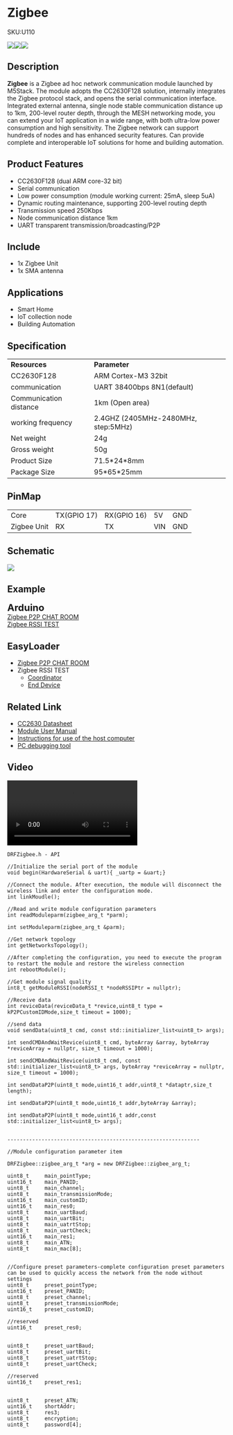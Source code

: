 # Zigbee

<el-tag effect="plain">SKU:U110</el-tag>

<div class="product_pic"><img src="assets/img/product_pics/unit/zigbee/zigbee_01.webp"><img src="assets/img/product_pics/unit/zigbee/zigbee_02.webp"><img src="assets/img/product_pics/unit/zigbee/zigbee_03.webp"></div>

## Description

**Zigbee** is a Zigbee ad hoc network communication module launched by M5Stack. The module adopts the CC2630F128 solution, internally integrates the Zigbee protocol stack, and opens the serial communication interface. Integrated external antenna, single node stable communication distance up to 1km, 200-level router depth, through the MESH networking mode, you can extend your IoT application in a wide range, with both ultra-low power consumption and high sensitivity. The Zigbee network can support hundreds of nodes and has enhanced security features. Can provide complete and interoperable IoT solutions for home and building automation.

## Product Features

- CC2630F128 (dual ARM core-32 bit)
- Serial communication
- Low power consumption (module working current: 25mA, sleep 5uA)
- Dynamic routing maintenance, supporting 200-level routing depth
- Transmission speed 250Kbps
- Node communication distance 1km
- UART transparent transmission/broadcasting/P2P

## Include

- 1x Zigbee Unit
- 1x SMA antenna

## Applications

- Smart Home
- IoT collection node
- Building Automation

## Specification

<table>
   <tr style="font-weight:bold">
      <td>Resources</td>
      <td>Parameter</td>
   </tr>
   <tr>
      <td>CC2630F128</td>
      <td>ARM Cortex-M3 32bit</td>
   </tr>
   <tr>
      <td>communication</td>
      <td>UART 38400bps 8N1(default)</td>
   </tr>
   <tr>
      <td>Communication distance</td>
      <td>1km (Open area)</td>
   </tr>
   <tr>
      <td>working frequency</td>
      <td>2.4GHZ (2405MHz-2480MHz, step:5MHz)</td>
   </tr>
   <tr>
      <td>Net weight</td>
      <td>24g</td>
   </tr>
   <tr>
      <td>Gross weight</td>
      <td>50g</td>
   </tr>
   <tr>
      <td>Product Size</td>               
      <td>71.5*24*8mm</td>
   </tr>
   <tr>
      <td>Package Size</td>
      <td>95*65*25mm</td>
   </tr>
 </table>

## PinMap

<table>
 <tr><td>Core</td><td>TX(GPIO 17)</td><td>RX(GPIO 16)</td><td>5V</td><td>GND</td></tr>
 <tr><td>Zigbee Unit</td><td>RX</td><td>TX</td><td>VIN</td><td>GND</td></tr>
</table>

## Schematic

<img src="assets/img/product_pics/unit/zigbee/zigbee_sch_01.webp">

## Example

<el-card class="box-card" style="margin-bottom:20px">
   <div slot="header" class="clearfix">
   <span style="font-size: 22px; font-weight: bold;">Arduino</span>
   <i class="el-icon-s-management" style="float: right;"></i>
   </div>
   <div class="box-card-item">
   <a href='hhttps://github.com/m5stack/M5Stack/tree/master/examples/Unit/Zigbee_CC2630/P2P_TEST'><el-tag>Zigbee P2P CHAT ROOM</el-tag></a>
   </div>
   <div class="box-card-item">
   <a href='https://github.com/m5stack/M5Stack/tree/master/examples/Unit/Zigbee_CC2630/RSSI_TEST'><el-tag>Zigbee RSSI TEST</el-tag></a>
   </div>
</el-card>

## EasyLoader

- [Zigbee P2P CHAT ROOM](https://m5stack.oss-cn-shenzhen.aliyuncs.com/EasyLoader/Windows/MODULE/EasyLoader_Zigbee_P2P_CHATROOM.exe)
- Zigbee RSSI TEST
   * [Coordinator](https://m5stack.oss-cn-shenzhen.aliyuncs.com/EasyLoader/Windows/MODULE/EasyLoader_Zigbee_RSSI_Coordinator.exe)
   * [End Device](https://m5stack.oss-cn-shenzhen.aliyuncs.com/EasyLoader/Windows/MODULE/EasyLoader_Zigbee_RSSI_EndDevice.exe)

## Related Link

- [CC2630 Datasheet](https://m5stack.oss-cn-shenzhen.aliyuncs.com/resource/docs/datasheet/module/Zigbee_CC2630/cc2630_datasheet.pdf)
- [Module User Manual](https://m5stack.oss-cn-shenzhen.aliyuncs.com/resource/docs/datasheet/module/Zigbee_CC2630/Zigbee_Module_Guide.pdf)
- [Instructions for use of the host computer](https://m5stack.oss-cn-shenzhen.aliyuncs.com/resource/docs/datasheet/module/Zigbee_CC2630/Zigbee_PCTool_Guide.pdf)
- [PC debugging tool](https://m5stack.oss-cn-shenzhen.aliyuncs.com/resource/docs/datasheet/module/Zigbee_CC2630/Zigbee%20PCTool.msi)

## Video

<video class="video_size" controls>
    <source src="https://m5stack.oss-cn-shenzhen.aliyuncs.com/video/Product_example_video/Module/Zigbee_CC2630.mp4" type="video/mp4">
</video>

```clike
DRFZigbee.h - API

//Initialize the serial port of the module
void begin(HardwareSerial & uart){ _uartp = &uart;}

//Connect the module. After execution, the module will disconnect the wireless link and enter the configuration mode.
int linkMoudle();

//Read and write module configuration parameters
int readModuleparm(zigbee_arg_t *parm);

int setModuleparm(zigbee_arg_t &parm);

//Get network topology
int getNetworksTopology();

//After completing the configuration, you need to execute the program to restart the module and restore the wireless connection
int rebootModule();

//Get module signal quality
int8_t getModuleRSSI(nodeRSSI_t *nodeRSSIPtr = nullptr);

//Receive data
int reviceData(reviceData_t *revice,uint8_t type = kP2PCustomIDMode,size_t timeout = 1000);

//send data
void sendData(uint8_t cmd, const std::initializer_list<uint8_t> args);

int sendCMDAndWaitRevice(uint8_t cmd, byteArray &array, byteArray *reviceArray = nullptr, size_t timeout = 1000);

int sendCMDAndWaitRevice(uint8_t cmd, const std::initializer_list<uint8_t> args, byteArray *reviceArray = nullptr, size_t timeout = 1000);

int sendDataP2P(uint8_t mode,uint16_t addr,uint8_t *dataptr,size_t length);

int sendDataP2P(uint8_t mode,uint16_t addr,byteArray &array);

int sendDataP2P(uint8_t mode,uint16_t addr,const std::initializer_list<uint8_t> args);


--------------------------------------------------------------

//Module configuration parameter item

DRFZigbee::zigbee_arg_t *arg = new DRFZigbee::zigbee_arg_t;

uint8_t     main_pointType;
uint16_t    main_PANID;
uint8_t     main_channel;
uint8_t     main_transmissionMode;
uint16_t    main_customID;
uint16_t    main_res0;
uint8_t     main_uartBaud;
uint8_t     main_uartBit;
uint8_t     main_uatrtStop;
uint8_t     main_uartCheck;
uint16_t    main_res1;
uint8_t     main_ATN;
uint8_t     main_mac[8];


//Configure preset parameters-complete configuration preset parameters can be used to quickly access the network from the node without settings
uint8_t     preset_pointType;
uint16_t    preset_PANID;
uint8_t     preset_channel;
uint8_t     preset_transmissionMode;
uint16_t    preset_customID;

//reserved
uint16_t    preset_res0;


uint8_t     preset_uartBaud;
uint8_t     preset_uartBit;
uint8_t     preset_uatrtStop;
uint8_t     preset_uartCheck;

//reserved
uint16_t    preset_res1;


uint8_t     preset_ATN;
uint16_t    shortAddr;
uint8_t     res3;
uint8_t     encryption;
uint8_t     password[4];

```


<script>

   var purchase_link = 'https://m5stack-store.myshopify.com/products/zigbee-unit-cc2630f128-with-antenna';
   anchor_search(purchase_link);
   scrollFunc();

</script>

